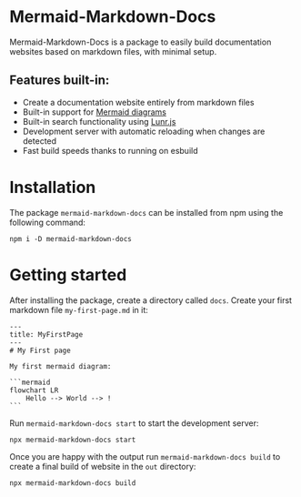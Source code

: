 # Mermaid-Markdown-Docs

Mermaid-Markdown-Docs is a package to easily build documentation websites based on markdown files, with minimal setup.

## Features built-in:

* Create a documentation website entirely from markdown files
* Built-in support for [Mermaid diagrams](https://mermaid.js.org/)
* Built-in search functionality using [Lunr.js](https://lunrjs.com/)
* Development server with automatic reloading when changes are detected
* Fast build speeds thanks to running on esbuild

# Installation

The package `mermaid-markdown-docs` can be installed from npm using the following command:

```
npm i -D mermaid-markdown-docs
```

# Getting started
After installing the package, create a directory called `docs`. Create your first markdown file `my-first-page.md` in it:
````
---
title: MyFirstPage
---
# My First page

My first mermaid diagram:

```mermaid
flowchart LR
    Hello --> World --> !
```
````

Run `mermaid-markdown-docs start` to start the development server:
```
npx mermaid-markdown-docs start
```

Once you are happy with the output run `mermaid-markdown-docs build` to create a final build of website in the `out` directory:
```
npx mermaid-markdown-docs build
```
